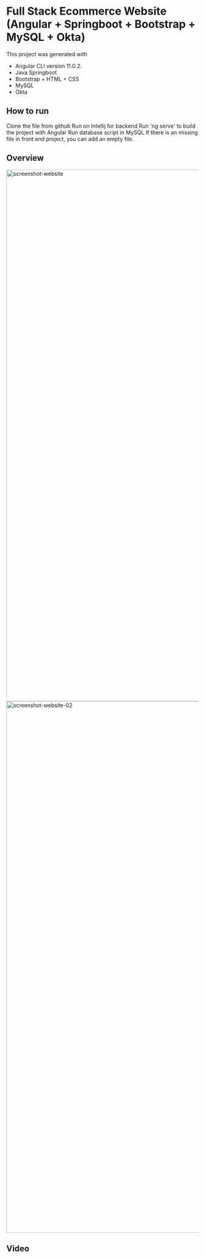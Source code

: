 # Full Stack Ecommerce Website (Angular + Springboot + Bootstrap + MySQL + Okta)

This project was generated with 
- Angular CLI version 11.0.2.
- Java Springboot
- Bootstrap + HTML + CSS
- MySQL
- Okta

## How to run
Clone the file from github 
Run on Intellij for backend
Run 'ng serve' to build the project with Angular
Run database script in MySQL
If there is an missing file in front end project, you can add an empty file.

## Overview 

<img width="1392" alt="screenshot-website" src="https://user-images.githubusercontent.com/43390744/103604795-be259000-4ed7-11eb-9511-752f963fa7b0.png">
<img width="1392" alt="screenshot-website-02" src="https://user-images.githubusercontent.com/43390744/103604804-c1b91700-4ed7-11eb-8e71-651cce509b21.png">

## Video




